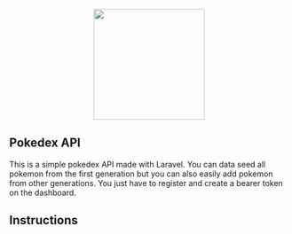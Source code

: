 <p  align="center"><img  src="https://media.sketchfab.com/models/c0f06e60af0b4f22a28104d9444835ea/thumbnails/f7f4eaca8ef34a89ac6f01ab05b69202/b063407534574bbc9a3f8df2df62adbf.jpeg"  width="200"></p>

  

## Pokedex API

  

This is a simple pokedex API made with Laravel. You can data seed all pokemon from the first generation but you can also easily add pokemon from other generations. You just have to register and create a bearer token on the dashboard. 

## Instructions

  



